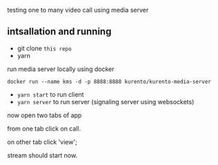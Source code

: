 testing one to many video call using media server

## intsallation and running

- git clone `this repo`
- yarn

run media server locally using docker

`docker run --name kms -d -p 8888:8888 kurento/kurento-media-server`

- `yarn start` to run client
- `yarn server` to run server (signaling server using websockets) 

now open two tabs of app

from one tab click on call.

on other tab click 'view';

stream should start now.